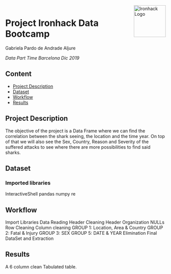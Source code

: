 <img src="https://bit.ly/2VnXWr2" alt="Ironhack Logo" width="100" align="right"/>


#   Project Ironhack Data Bootcamp

Gabriela Pardo de Andrade Aljure

*Data Part Time Barcelona Dic 2019*


## Content
- [Project Description](#project)
- [Dataset](#dataset)
- [Workflow](#workflow)
- [Results](#results)

<a name="project"></a>

## Project Description

The objective of the project is a Data Frame where we can find the correlation between the shark seeing, the location and the time  year. On top of that we will also see the Sex, Country, Reason and Severity of the suffered attacks to see where there are more possibilities to find said sharks.



<a name="dataset"></a>

## Dataset

### Imported libraries
InteractiveShell
pandas
numpy
re


<a name="workflow"></a>

## Workflow

Import Libraries
Data Reading
Header Cleaning
Header Organization
NULLs
Row Cleaning
Column cleaning
    GROUP 1: Location, Area & Country
    GROUP 2: Fatal & Injury
    GROUP 3: SEX
    GROUP 5: DATE & YEAR
Elimination
Final DataSet and Extraction

<a name="results"></a>

## Results

A 6 column clean Tabulated table.




